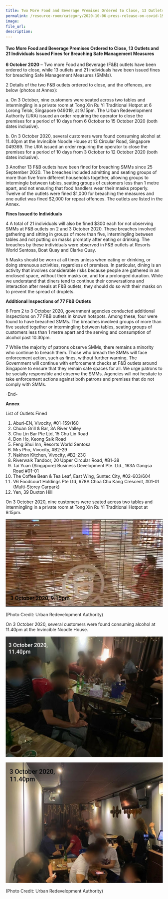 ```yaml
---  
title: Two More Food and Beverage Premises Ordered to Close, 13 Outlets and 21 Individuals Issued Fines for Breaching Safe Management Measures  
permalink: /resource-room/category/2020-10-06-press-release-on-covid-19/  
image:  
file_url:  
description:  
---  
```


#### Two More Food and Beverage Premises Ordered to Close, 13 Outlets and 21 Individuals Issued Fines for Breaching Safe Management Measures  

**6 October 2020** – Two more Food and Beverage (F&B) outlets have been ordered to close, while 13 outlets and 21 individuals have been issued fines for breaching Safe Management Measures (SMMs).  

2	Details of the two F&B outlets ordered to close, and the offences, are below (photos at Annex):  

a. On 3 October, nine customers were seated across two tables and intermingling in a private room at Tong Xin Ru Yi Traditional Hotpot at 6 Lorong Telok, Singapore 049019, at 9.15pm. The Urban Redevelopment Authority (URA) issued an order requiring the operator to close the premises for a period of 10 days from 6 October to 15 October 2020 (both dates inclusive).  

b. On 3 October 2020, several customers were found consuming alcohol at 11.40pm at the Invincible Noodle House at 13 Circular Road, Singapore 049369. The URA issued an order requiring the operator to close the premises for a period of 10 days from 3 October to 12 October 2020 (both dates inclusive).  

3	Another 13 F&B outlets have been fined for breaching SMMs since 25 September 2020. The breaches included admitting and seating groups of more than five from different households together, allowing groups to intermingle between tables, seating groups of customers less than 1 metre apart, and not ensuring that food handlers wear their masks properly. Twelve of the outlets were fined $1,000 for breaching the measures and one outlet was fined $2,000 for repeat offences. The outlets are listed in the Annex.  

**Fines Issued to Individuals**  

4	A total of 21 individuals will also be fined $300 each for not observing SMMs at F&B outlets on 2 and 3 October 2020. These breaches involved gathering and sitting in groups of more than five, intermingling between tables and not putting on masks promptly after eating or drinking. The breaches by these individuals were observed in F&B outlets at Resorts World Sentosa, Boat Quay and Clarke Quay.  

5	Masks should be worn at all times unless when eating or drinking, or doing strenuous activities, regardless of premises. In particular, dining is an activity that involves considerable risks because people are gathered in an enclosed space, without their masks on, and for a prolonged duration. While we understand that diners tend to continue their conversations and interaction after meals at F&B outlets, they should do so with their masks on to prevent the spread of droplets.  

**Additional Inspections of 77 F&B Outlets**  

6	From 2 to 3 October 2020, government agencies conducted additional inspections on 77 F&B outlets in known hotspots. Among these, four were found to have breached SMMs. The breaches involved groups of more than five seated together or intermingling between tables, seating groups of customers less than 1 metre apart and the serving and consumption of alcohol past 10.30pm.  

7	While the majority of patrons observe SMMs, there remains a minority who continue to breach them. Those who breach the SMMs will face enforcement action, such as fines, without further warning. The Government will continue with enforcement checks at F&B outlets around Singapore to ensure that they remain safe spaces for all. We urge patrons to be socially responsible and observe the SMMs. Agencies will not hesitate to take enforcement actions against both patrons and premises that do not comply with SMMs.  

-End-  

**Annex**  

List of Outlets Fined  
1. Aburi-EN, Vivocity, #01-159/160  
2. Chuan Grill & Bar, 3A River Valley  
3. Chu Lin Bar Pte Ltd, 15 Chu Lin Road  
4. Don Ho, Keong Saik Road  
5. Feng Shui Inn, Resorts World Sentosa  
6. Mrs Pho, Vivocity, #B2-29  
7. Nakhon Kitchen, Vivocity, #B2-23C  
8. Riverwalk Tandoor, 20 Upper Circular Road, #B1-38  
9. Tai Yuan (Singapore) Business Development Pte. Ltd., 163A Gangsa Road #01-01  
10. The Coffee Bean & Tea Leaf, East Wing, Suntec City, #02-603/604  
11. V6 Foodcourt Holdings Pte Ltd, 678A Choa Chu Kang Crescent, #01-01 (Multi-Storey Carpark)  
12. Yen, 39 Duxton Hill  

On 3 October 2020, nine customers were seated across two tables and intermingling in a private room at Tong Xin Ru Yi Traditional Hotpot at 9.15pm.  

![](/news/news-images/press-release-2020-10-06-image-1.png)  

(Photo Credit: Urban Redevelopment Authority)  

On 3 October 2020, several customers were found consuming alcohol at 11.40pm at the Invincible Noodle House.  

![](/news/news-images/press-release-2020-10-06-image-2.jpg)  

![](/news/news-images/press-release-2020-10-06-image-3.jpg)  

(Photo Credit: Urban Redevelopment Authority)  
